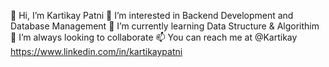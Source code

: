 👋 Hi, I’m Kartikay Patni
👀 I’m interested in Backend Development and Database Management
🌱 I’m currently learning Data Structure & Algorithim
💞️ I’m always looking to collaborate
📫 You can reach me at @Kartikay https://www.linkedin.com/in/kartikaypatni

